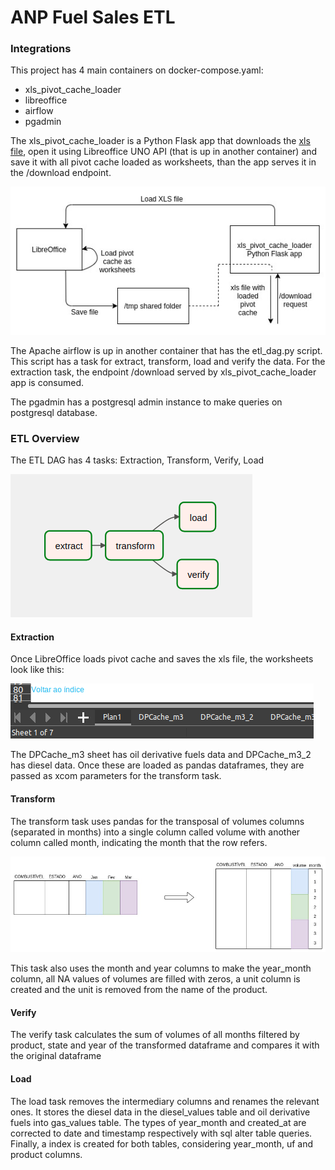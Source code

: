 # ANP Fuel Sales ETL

### Integrations
This project has 4 main containers on docker-compose.yaml:
  - xls_pivot_cache_loader
  - libreoffice
  - airflow
  - pgadmin

The xls_pivot_cache_loader is a Python Flask app that downloads the [xls file](http://www.anp.gov.br/arquivos/dados-estatisticos/vendas-combustiveis/vendas-combustiveis-m3.xls), open it using Libreoffice UNO API (that is up in another container) and save it with all pivot cache loaded as worksheets, than the app serves it in the /download endpoint.

![](https://github.com/dmeneguin/data-engineering-test/blob/master/images/integration-diagram-libreoffice.jpg)

The Apache airflow is up in another container that has the etl_dag.py script. This script has a task for extract, transform, load and verify the data. For the extraction task, the endpoint /download served by xls_pivot_cache_loader app is consumed.

The pgadmin has a postgresql admin instance to make queries on postgresql database.

### ETL Overview
The ETL DAG has 4 tasks: Extraction, Transform, Verify, Load

![](https://github.com/dmeneguin/data-engineering-test/blob/master/images/diagram-airflow-tasks.png)

#### Extraction
Once LibreOffice loads pivot cache and saves the xls file, the worksheets look like this:

![](https://github.com/dmeneguin/data-engineering-test/blob/master/images/worksheets.png)

The DPCache_m3 sheet has oil derivative fuels data and DPCache_m3_2 has diesel data. Once these are loaded as pandas dataframes, they are passed as xcom parameters for the transform task.
#### Transform
The transform task uses pandas for the transposal of volumes columns (separated in months) into a single column called volume with another column called month, indicating the month that the row refers.

![](https://github.com/dmeneguin/data-engineering-test/blob/master/images/transform_task.jpg)

This task also uses the month and year columns to make the year_month column, all NA values of volumes are filled with zeros, a unit column is created and the unit is removed from the name of the product.
#### Verify
The verify task calculates the sum of volumes of all months filtered by product, state and year of the transformed dataframe and compares it with the original dataframe
#### Load
The load task removes the intermediary columns and renames the relevant ones. It stores the diesel data in the diesel_values table and oil derivative fuels into gas_values table. The types of year_month and created_at are corrected to date and timestamp respectively with sql alter table queries. Finally, a index is created for both tables, considering year_month, uf and product columns.

